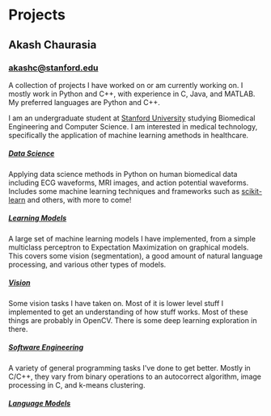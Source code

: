 # Projects

## Akash Chaurasia
### akashc@stanford.edu
A collection of projects I have worked on or am currently working on. I mostly work in Python and C++, with experience in C, Java, and MATLAB. My preferred languages are Python and C++.

I am an undergraduate student at [Stanford University](https://www.jhu.edu/) studying Biomedical Engineering and Computer Science. I am interested in medical technology, specifically the application of machine learning amethods in healthcare. 

##### [Data Science](https://github.com/akashc1/projects/tree/master/data-science)
Applying data science methods in Python on human biomedical data including ECG waveforms, MRI images, and action potential waveforms. Includes some machine learning techniques and frameworks such as [scikit-learn](https://scikit-learn.org/stable/) and others, with more to come!

##### [Learning Models](https://github.com/akashc1/projects/tree/master/learning-models)
A large set of machine learning models I have implemented, from a simple multiclass perceptron to Expectation Maximization on graphical models. This covers some vision (segmentation), a good amount of natural language processing, and various other types of models.

##### [Vision](https://github.com/akashc1/projects/tree/master/vision)
Some vision tasks I have taken on. Most of it is lower level stuff I implemented to get an understanding of how stuff works. Most of these things are probably in OpenCV. There is some deep learning exploration in there.

##### [Software Engineering](https://github.com/akashc1/projects/tree/master/swe-practice)
A variety of general programming tasks I've done to get better. Mostly in C/C++, they vary from binary operations to an autocorrect algorithm, image processing in C, and k-means clustering.

##### [Language Models](https://github.com/akashc1/projects/tree/master/language-models)
